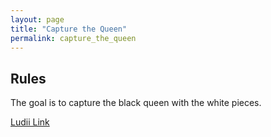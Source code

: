```yaml
---
layout: page
title: "Capture the Queen"
permalink: capture_the_queen
---
```

## Rules

The goal is to capture the black queen with the white pieces.

[Ludii Link](https://ludii.games/details.php?keyword=Capture%20the%20Queen)
